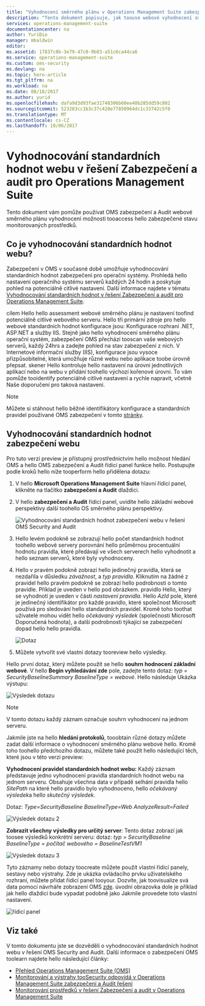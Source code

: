 ```yaml
---
title: "Vyhodnocení směrného plánu v Operations Management Suite zabezpečení a Audit řešení základní aaaWeb | Microsoft Docs"
description: "Tento dokument popisuje, jak toouse webové vyhodnocení směrného plánu v OMS zabezpečení a Audit řešení tooperform směrného plánu hodnocení všech monitorovaných webových serverů za účelem dodržování předpisů a zabezpečení."
services: operations-management-suite
documentationcenter: na
author: YuriDio
manager: mbaldwin
editor: 
ms.assetid: 17837c8b-3e79-47c0-9b83-a51c6ca44ca6
ms.service: operations-management-suite
ms.custom: oms-security
ms.devlang: na
ms.topic: hero-article
ms.tgt_pltfrm: na
ms.workload: na
ms.date: 08/18/2017
ms.author: yurid
ms.openlocfilehash: dafa9d3d93fae31748306b60ee40b285dd59c802
ms.sourcegitcommit: 523283cc1b3c37c428e77850964dc1c33742c5f0
ms.translationtype: MT
ms.contentlocale: cs-CZ
ms.lasthandoff: 10/06/2017
---
```

# <a name="web-baseline-assessment-in-operations-management-suite-security-and-audit-solution"></a>Vyhodnocování standardních hodnot webu v řešení Zabezpečení a audit pro Operations Management Suite
Tento dokument vám pomůže používat OMS zabezpečení a Audit webové směrného plánu vyhodnocení možnosti tooaccess hello zabezpečené stavu monitorovaných prostředků.

## <a name="what-is-web-baseline-assessment"></a>Co je vyhodnocování standardních hodnot webu?
Zabezpečení v OMS v současné době umožňuje vyhodnocování standardních hodnot zabezpečení pro operační systémy. Prohledá hello nastavení operačního systému serverů každých 24 hodin a poskytuje pohled na potenciálně citlivé nastavení. Další informace najdete v tématu [Vyhodnocování standardních hodnot v řešení Zabezpečení a audit pro Operations Management Suite](https://docs.microsoft.com/azure/operations-management-suite/oms-security-baseline).

cílem Hello hello assessment webové směrného plánu je nastavení toofind potenciálně citlivé webového serveru. Hello tři primární zdroje pro hello webové standardních hodnot konfigurace jsou: Konfigurace rozhraní .NET, ASP.NET a služby IIS.  Stejně jako hello vyhodnocení směrného plánu operační systém, zabezpečení OMS přechází tooscan vaše webových serverů, každý 24hrs a zadejte pohled na stav zabezpečení z nich.  V Internetové informační služby (IIS), konfigurace jsou vysoce přizpůsobitelné, která umožňuje různé webu nebo aplikace toobe úrovně přepsat. skener Hello kontroluje hello nastavení na úrovni jednotlivých aplikací nebo na webu v přidání toohello výchozí kořenové úrovni. To vám pomůže tooidentify potenciálně citlivé nastavení a rychle napravit, včetně Naše doporučení pro taková nastavení.

>[!NOTE] 
>Můžete si stáhnout hello běžné identifikátory konfigurace a standardních pravidel používané OMS zabezpečení v tomto [stránky](https://gallery.technet.microsoft.com/Azure-Security-Center-a789e335?redir=0).


## <a name="web-security-baseline-assessment"></a>Vyhodnocování standardních hodnot zabezpečení webu

Pro tuto verzi preview je přístupný prostřednictvím hello možnost hledání OMS a hello OMS zabezpečení a Audit řídicí panel funkce hello. Postupujte podle kroků hello níže tooperform hello přidělena dotazu:

1. V hello **Microsoft Operations Management Suite** hlavní řídicí panel, klikněte na tlačítko **zabezpečení a Audit** dlaždici.
2. V hello **zabezpečení a Audit** řídicí panel, uvidíte hello základní webové perspektivy další toohello OS směrného plánu perspektivy.
   
    ![Vyhodnocování standardních hodnot zabezpečení webu v řešení OMS Security and Audit](./media/oms-security-web-baseline/oms-security-web-baseline-fig5.png)

3. Hello levém podokně se zobrazují hello počet standardních hodnot toohello webové servery porovnání hello průměrnou procentuální hodnotu pravidla, které předávají ve všech serverech hello vyhodnotit a hello seznam serverů, které byly vyhodnoceny.
4. Hello v pravém podokně zobrazí hello jedinečný pravidla, která se nezdařila v důsledku *závažnost*, a *typ pravidla*. Kliknutím na žádné z pravidel hello pravém podokně se zobrazí hello podrobnosti o tomto pravidle. Příklad je uveden v hello pod obrázkem. pravidlo Hello, který se vyhodnotí je uveden v části *nastavení pravidla*. Hello *AzId* pole, které je jedinečný identifikátor pro každé pravidlo, které společnost Microsoft používá pro sledování hello standardních pravidel. Kromě toho toothat uživatelé mohou vidět hello *očekávaný výsledek* (společnosti Microsoft Doporučená hodnota), a další podrobnosti týkající se zabezpečení dopad hello hello pravidla.
    
    ![Dotaz](./media/oms-security-web-baseline/oms-security-web-baseline-fig6.png)

5. Můžete vytvořit své vlastní dotazy tooreview hello výsledky. 

Hello první dotaz, který můžete použít se hello **souhrn hodnocení základní webové**. V hello **Begin vyhledávání zde** pole, zadejte tento dotaz: *typ = SecurityBaselineSummary BaselineType = webové*. Hello následuje Ukázka výstupu:

![Výsledek dotazu](./media/oms-security-web-baseline/oms-security-web-baseline-fig7.png)

>[!NOTE] 
>V tomto dotazu každý záznam označuje souhrn vyhodnocení na jednom serveru.

Jakmile jste na hello **hledání protokolů**, tooobtain různé dotazy můžete zadat další informace o vyhodnocení směrného plánu webové hello. Kromě toho toohello předchozího dotazu, můžete také použít hello následující těch, které jsou v této verzi preview:

**Vyhodnocení pravidel standardních hodnot webu:** Každý záznam představuje jedno vyhodnocení pravidla standardních hodnot webu na jednom serveru. Obsahuje všechna data v případě selhání pravidla hello *SitePath* na které hello pravidlo bylo vyhodnoceno, hello *očekávaný výsledek*a hello *skutečný výsledek*.

Dotaz: *Type=SecurityBaseline BaselineType=Web AnalyzeResult=Failed*

![Výsledek dotazu 2](./media/oms-security-web-baseline/oms-security-web-baseline-fig8.png)

**Zobrazit všechny výsledky pro určitý server**: Tento dotaz zobrazí jak toosee výsledků konkrétní serveru: dotaz: *typ = SecurityBaseline BaselineType = počítač webového = BaselineTestVM1*

![Výsledek dotazu 3](./media/oms-security-web-baseline/oms-security-web-baseline-fig3.png)

Tyto záznamy nebo dotazy toocreate můžete použít vlastní řídicí panely, sestavy nebo výstrahy. Zde je ukázka ovládacího prvku uživatelského rozhraní, můžete přidat řídicí panel tooyour. Dozvíte, jak toovisualize svá data pomocí návrháře zobrazení OMS [zde](https://blogs.technet.microsoft.com/msoms/2016/06/30/oms-view-designer-visualize-your-data-your-way/). úvodní obrazovka dole je příklad jak hello dlaždici bude vypadat podobně jako Jakmile provedete toto vlastní nastavení.

![řídicí panel](./media/oms-security-web-baseline/oms-security-web-baseline-fig4.png)

## <a name="see-also"></a>Viz také
V tomto dokumentu jste se dozvěděli o vyhodnocování standardních hodnot webu v řešení OMS Security and Audit. Další informace o zabezpečení OMS toolearn najdete hello následující články:

* [Přehled Operations Management Suite (OMS)](operations-management-suite-overview.md)
* [Monitorování a výstrahy tooSecurity odpovídá v Operations Management Suite zabezpečení a Audit řešení](oms-security-responding-alerts.md)
* [Monitorování prostředků v řešení Zabezpečení a audit v Operations Management Suite](oms-security-monitoring-resources.md)


